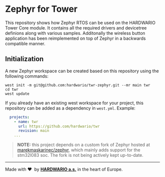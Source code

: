 # Zephyr for Tower

This repository shows how Zephyr RTOS can be used on the HARDWARIO Tower Core
module. It contains all the required drivers and devicetree definions along
with various samples. Additonally the wireless button application has been
reimplemented on top of Zephyr in a backwards compatible manner.

## Initialization

A new Zephyr workspace can be created based on this repository using the following commands:

```
west init -m git@github.com:hardwario/twr-zephyr.git --mr main twr
cd twr
west update
```

If you already have an existing west workspace for your project, this repository can be added
as a dependency in `west.yml`. Example:

```yaml
  projects:
    - name: twr
      url: https://github.com/hardwario/twr
      revision: main
    ...
```

> **NOTE:** this project depends on a custom fork of Zephyr hosted at
> [marekmaskarinec/zephyr](https://github.com/hardwario/zephyr), which mainly
> adds support for the stm32l083 soc. The fork is not being actively kept up-to-date.

---

Made with &#x2764;&nbsp; by [**HARDWARIO a.s.**](https://www.hardwario.com/) in the heart of Europe.

